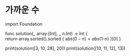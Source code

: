 # 가까운 수

import Foundation

func solution(_ array:[Int], _ n:Int) -> Int {    
    return array.sorted().sorted {
        abs($0-n) < abs($1-n)
    }[0]
}

print(solution([3, 10, 28], 20))
print(solution([10, 11, 12], 13))

